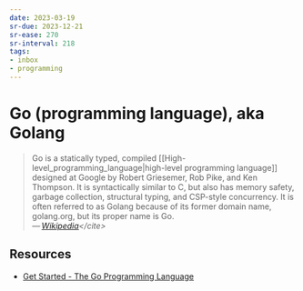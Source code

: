 ```yaml
---
date: 2023-03-19
sr-due: 2023-12-21
sr-ease: 270
sr-interval: 218
tags:
- inbox
- programming
---
```


# Go (programming language), aka Golang

> Go is a statically typed, compiled
> [[High-level_programming_language|high-level programming language]]
> designed at Google by Robert Griesemer, Rob Pike, and Ken Thompson. It is
> syntactically similar to C, but also has memory safety, garbage collection,
> structural typing, and CSP-style concurrency. It is often referred to as
> Golang because of its former domain name, golang.org, but its proper name
> is Go.\
> — <cite>[Wikipedia](https://en.wikipedia.org/wiki/Go_(programming_language))</cite>

## Resources

- [Get Started - The Go Programming Language](https://go.dev/learn/)

